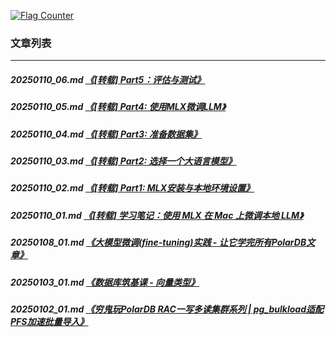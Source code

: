 <a rel="nofollow" href="http://info.flagcounter.com/h9V1"  ><img src="http://s03.flagcounter.com/count/h9V1/bg_FFFFFF/txt_000000/border_CCCCCC/columns_2/maxflags_12/viewers_0/labels_0/pageviews_0/flags_0/"  alt="Flag Counter"  border="0"  ></a>  
  
### 文章列表  
----  
##### 20250110_06.md   [《[转载] Part5：评估与测试》](20250110_06.md)  
##### 20250110_05.md   [《[转载] Part4: 使用MLX微调LLM》](20250110_05.md)  
##### 20250110_04.md   [《[转载] Part3: 准备数据集》](20250110_04.md)  
##### 20250110_03.md   [《[转载] Part2: 选择一个大语言模型》](20250110_03.md)  
##### 20250110_02.md   [《[转载] Part1: MLX安装与本地环境设置》](20250110_02.md)  
##### 20250110_01.md   [《[转载] 学习笔记：使用 MLX 在 Mac 上微调本地 LLM》](20250110_01.md)  
##### 20250108_01.md   [《大模型微调(fine-tuning)实践 - 让它学完所有PolarDB文章》](20250108_01.md)  
##### 20250103_01.md   [《数据库筑基课 - 向量类型》](20250103_01.md)  
##### 20250102_01.md   [《穷鬼玩PolarDB RAC一写多读集群系列 | pg_bulkload适配PFS加速批量导入》](20250102_01.md)  

